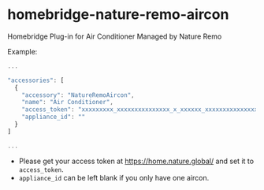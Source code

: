 # homebridge-nature-remo-aircon

Homebridge Plug-in for Air Conditioner Managed by Nature Remo

Example:

```js
...

"accessories": [
  {
    "accessory": "NatureRemoAircon",
    "name": "Air Conditioner",
    "access_token": "xxxxxxxxx_xxxxxxxxxxxxxxx_x_xxxxxx_xxxxxxxxxxxxxxxxxxxxxxxxxxxxxxxxxxxxxxxxxxxxxxxxxxxx",
    "appliance_id": ""
  }
]

...
```

* Please get your access token at https://home.nature.global/ and set it to `access_token`.
* `appliance_id` can be left blank if you only have one aircon.
